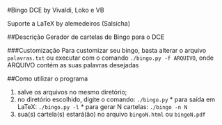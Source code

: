 #Bingo DCE
by Vivaldi, Loko e VB

Suporte a LaTeX by alemedeiros (Salsicha)

##Descrição
Gerador de cartelas de Bingo para o DCE

###Customização
Para customizar seu bingo, basta alterar o arquivo `palavras.txt`
ou executar com o comando `./bingo.py -f ARQUIVO`, onde ARQUIVO contém as suas
palavras desejadas

##Como utilizar o programa

  1. salve os arquivos no mesmo diretório;
  2. no diretório escolhido, digite o comando: `./bingo.py`
    * para saída em LaTeX: `./bingo.py -l`
    * para gerar N cartelas: `./bingo -n N`
  3. sua(s) cartela(s) estará(ão) no arquivo `bingoN.html` ou `bingoN.pdf`
